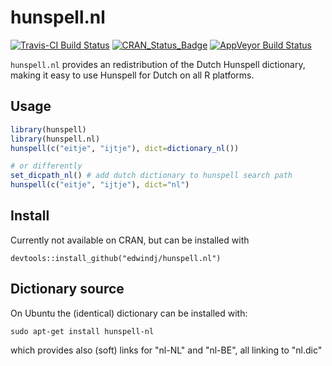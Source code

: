 # hunspell.nl

[![Travis-CI Build Status](https://travis-ci.org/edwindj/hunspell.nl.svg?branch=master)](https://travis-ci.org/edwindj/hunspell.nl)
[![CRAN_Status_Badge](http://www.r-pkg.org/badges/version/hunspell.nl)](https://cran.r-project.org/package=hunspell.nl)
[![AppVeyor Build Status](https://ci.appveyor.com/api/projects/status/github/edwindj/hunspell.nl?branch=master&svg=true)](https://ci.appveyor.com/project/edwindj/hunspell-nl)

`hunspell.nl` provides an redistribution of the Dutch Hunspell dictionary, 
making it easy to use Hunspell for Dutch on all R platforms.

## Usage

```R
library(hunspell)
library(hunspell.nl)
hunspell(c("eitje", "ijtje"), dict=dictionary_nl())

# or differently
set_dicpath_nl() # add dutch dictionary to hunspell search path
hunspell(c("eitje", "ijtje"), dict="nl")
```
## Install

Currently not available on CRAN, but can be installed with
```
devtools::install_github("edwindj/hunspell.nl")
```

## Dictionary source

On Ubuntu the (identical) dictionary can be installed with:
```
sudo apt-get install hunspell-nl
```

which provides also (soft) links for "nl-NL" and "nl-BE", all linking to "nl.dic"

